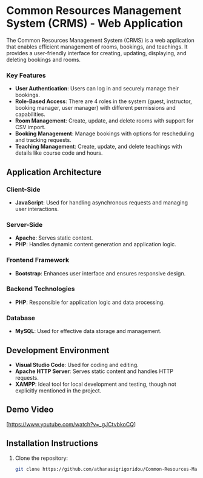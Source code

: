 # Common Resources Management System (CRMS) - Web Application


The Common Resources Management System (CRMS) is a web application that enables efficient management of rooms, bookings, and teachings. It provides a user-friendly interface for creating, updating, displaying, and deleting bookings and rooms.

### Key Features

- **User Authentication**: Users can log in and securely manage their bookings.
- **Role-Based Access**: There are 4 roles in the system (guest, instructor, booking manager, user manager) with different permissions and capabilities.
- **Room Management**: Create, update, and delete rooms with support for CSV import.
- **Booking Management**: Manage bookings with options for rescheduling and tracking requests.
- **Teaching Management**: Create, update, and delete teachings with details like course code and hours.

## Application Architecture

### Client-Side
- **JavaScript**: Used for handling asynchronous requests and managing user interactions.

### Server-Side
- **Apache**: Serves static content.
- **PHP**: Handles dynamic content generation and application logic.

### Frontend Framework
- **Bootstrap**: Enhances user interface and ensures responsive design.

### Backend Technologies
- **PHP**: Responsible for application logic and data processing.

### Database
- **MySQL**: Used for effective data storage and management.

## Development Environment
- **Visual Studio Code**: Used for coding and editing.
- **Apache HTTP Server**: Serves static content and handles HTTP requests.
- **XAMPP**: Ideal tool for local development and testing, though not explicitly mentioned in the project.

## Demo Video
[https://www.youtube.com/watch?v=_gJCtvbkoCQ]

## Installation Instructions

1. Clone the repository:
   ```bash
   git clone https://github.com/athanasigrigoridou/Common-Resources-Management-System---Web-Application.git
